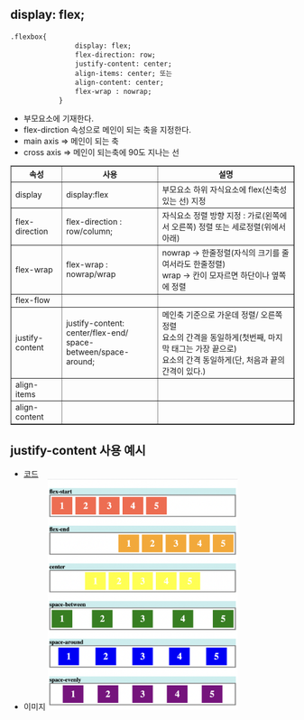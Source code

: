 ## display: flex;

```
.flexbox{
                display: flex;
                flex-direction: row;
                justify-content: center;
                align-items: center; 또는
                align-content: center;
                flex-wrap : nowrap;
            }
```

- 부모요소에 기재한다.
- flex-dirction 속성으로 메인이 되는 축을 지정한다.
- main axis => 메인이 되는 축
- cross axis => 메인이 되는축에 90도 지나는 선

<table border="1" cellspacing="0">
    <tr>
        <th> 속성 </th>
        <th> 사용 </th>
        <th> 설명 </th>
    </tr>
    <tr>
        <td> display </td>
        <td> display:flex </td>
        <td> 부모요소 하위 자식요소에 flex(신축성있는 선) 지정</td>
    </tr>
    <tr>
        <td> flex-direction </td>
        <td> flex-direction : row/column; </td>
        <td> 자식요소 정렬 방향 지정 : 가로(왼쪽에서 오른쪽) 정렬 또는 세로정렬(위에서 아래) </td>
    </tr>
      <tr>
        <td> flex-wrap </td>
        <td> flex-wrap : nowrap/wrap </td>
        <td> nowrap -> 한줄정렬(자식의 크기를 줄여서라도 한줄정렬)
        <br> wrap -> 칸이 모자르면 하단이나 옆쪽에 정렬 
        </td>
    </tr>
      <tr>
        <td> flex-flow </td>
        <td>  </td>
        <td>  </td>
    </tr>
    <tr>
        <td> justify-content </td>
        <td> justify-content: center/flex-end/
        <br> space-between/space-around; 
        </td>
        <td> 메인축 기준으로 가운데 정렬/ 오른쪽정렬
        <br> 요소의 간격을 동일하게(첫번째, 마지막 태그는 가장 끝으로)
        <br> 요소의 간격 동일하게(단, 처음과 끝의 간격이 있다.)
        </td>
    </tr>
    <tr>
        <td> align-items </td>
        <td>  </td>
        <td>  </td>
    </tr>
    <tr>
        <td> align-content  </td>
        <td>  </td>
        <td>  </td>
    </tr>
</table>

## justify-content 사용 예시

- [코드](https://github.com/hyeah0/SmartWeb_Contents_WebApplication_developer_class/blob/main/5_web/02_css/html/flexbox.html)
- 이미지
  <img src="https://github.com/hyeah0/SmartWeb_Contents_WebApplication_developer_class/blob/main/5_web/02_css/img/css_flex.png" width="70%">
